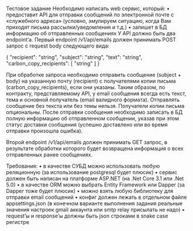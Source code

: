 Тестовое задание
Необходимо написать web сервис, который:
•	предоставит API для отправки сообщений по электронной почте с «служебного адреса» (условно, эмулируем ситуацию, когда Вам приходят письма рассылки/уведомления и т.д.)
•	запишет в БД информацию об отправленных сообщениях
У API должно быть два endpoint’а.
Первый endpoint /v1/api/emails должен принимать POST запрос с request body следующего вида:


{
  "recipient": "string",
  "subject": "string",
  "text": "string",
  "carbon_copy_recipients": [ "string" ]
}


При обработке запроса необходимо отправить сообщение (subject + body) на указанную почту (recipient) с получателями копии письма (carbon_copy_recipients), если они указаны. Таким образом, по контракту, представляемому API, у email сообщения всегда есть текст, тема и основной получатель (email валидного формата). Отправлять сообщение без текста или без темы нельзя. Получатели копии письма опциональны.
После отправки сообщения необходимо записать в БД полную информацию об отправленном сообщении, указав при этом статус доставки сообщения (успешно доставлено или во время отправки произошла ошибка).

Второй endpoint /v1/api/emails должен принимать GET запрос, в результате обработки которого будет возвращена информация о всех отправленных ранее сообщениях.

Требования:
•	в качестве СУБД можно использовать любую реляционную (за использование postgresql будет плюсик)
•	сервис должен быть написан на платформе ASP.NET (на .Net Core 3.1 или .Net 5.0)
•	в качестве ORM можно выбрать Entity Framework или Dapper (за Dapper тоже будет плюсик)
•	можно взять любую библиотеку для отправки email сообщений
•	конфиг должен лежать в отдельном файле appsettings.json (в конечном варианте выполнения задания реальные значения настроек gmail аккаунта или smtp relay присылать не надо)
•	request’ы и response’ы должны быть json строками в snake case регистре
